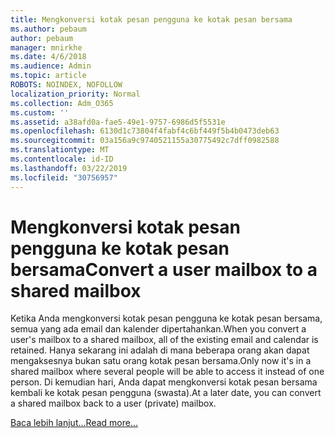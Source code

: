 ```yaml
---
title: Mengkonversi kotak pesan pengguna ke kotak pesan bersama
ms.author: pebaum
author: pebaum
manager: mnirkhe
ms.date: 4/6/2018
ms.audience: Admin
ms.topic: article
ROBOTS: NOINDEX, NOFOLLOW
localization_priority: Normal
ms.collection: Adm_O365
ms.custom: ''
ms.assetid: a38afd0a-fae5-49e1-9757-6986d5f5531e
ms.openlocfilehash: 6130d1c73804f4fabf4c6bf449f5b4b0473deb63
ms.sourcegitcommit: 03a156a9c9740521155a30775492c7dff0982588
ms.translationtype: MT
ms.contentlocale: id-ID
ms.lasthandoff: 03/22/2019
ms.locfileid: "30756957"
---
```

# <a name="convert-a-user-mailbox-to-a-shared-mailbox"></a><span data-ttu-id="0c8ed-102">Mengkonversi kotak pesan pengguna ke kotak pesan bersama</span><span class="sxs-lookup"><span data-stu-id="0c8ed-102">Convert a user mailbox to a shared mailbox</span></span>

<span data-ttu-id="0c8ed-103">Ketika Anda mengkonversi kotak pesan pengguna ke kotak pesan bersama, semua yang ada email dan kalender dipertahankan.</span><span class="sxs-lookup"><span data-stu-id="0c8ed-103">When you convert a user's mailbox to a shared mailbox, all of the existing email and calendar is retained.</span></span> <span data-ttu-id="0c8ed-104">Hanya sekarang ini adalah di mana beberapa orang akan dapat mengaksesnya bukan satu orang kotak pesan bersama.</span><span class="sxs-lookup"><span data-stu-id="0c8ed-104">Only now it's in a shared mailbox where several people will be able to access it instead of one person.</span></span> <span data-ttu-id="0c8ed-105">Di kemudian hari, Anda dapat mengkonversi kotak pesan bersama kembali ke kotak pesan pengguna (swasta).</span><span class="sxs-lookup"><span data-stu-id="0c8ed-105">At a later date, you can convert a shared mailbox back to a user (private) mailbox.</span></span>
  
[<span data-ttu-id="0c8ed-106">Baca lebih lanjut...</span><span class="sxs-lookup"><span data-stu-id="0c8ed-106">Read more...</span></span>](https://support.office.com/article/2e122487-e1f5-4f26-ba41-5689249d93ba)
  

